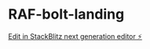 # RAF-bolt-landing

[Edit in StackBlitz next generation editor ⚡️](https://stackblitz.com/~/github.com/987Nikola369/RAF-bolt-landing)